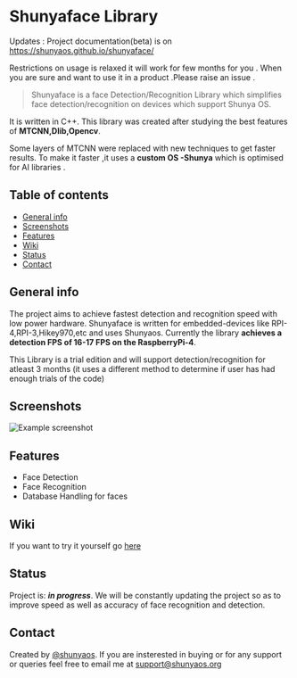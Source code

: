# Shunyaface Library
Updates : Project documentation(beta) is on  https://shunyaos.github.io/shunyaface/

Restrictions on usage is relaxed it will work for few months for you . When you are sure and want to use it in a product .Please raise an issue .

> Shunyaface is a face Detection/Recognition Library which simplifies face detection/recognition on devices which support Shunya OS. 

It is written in C++. This library was created after studying the best features of **MTCNN,Dlib,Opencv**.

Some layers of MTCNN were replaced with new techniques to get faster results. To make it faster ,it uses a **custom OS -Shunya** which is optimised for AI libraries .

## Table of contents
* [General info](#general-info)
* [Screenshots](#screenshots)
* [Features](#features)
* [Wiki](#wiki)
* [Status](#status)
* [Contact](#contact)

## General info

The project aims to achieve fastest detection and recognition speed with low power hardware. 
Shunyaface is written for embedded-devices like RPI-4,RPI-3,Hikey970,etc and uses Shunyaos.
Currently the library **achieves a detection FPS of 16-17 FPS on the RaspberryPi-4**. 

This Library is a trial edition and will support detection/recognition for atleast 3 months (it uses a different method to determine if user has had enough trials of the code)

## Screenshots
![Example screenshot](./demo/face-detect.png)

## Features

* Face Detection
* Face Recognition
* Database Handling for faces

## Wiki

If you want to try it yourself go [here](https://github.com/shunyaos/shunyaface/wiki)

## Status
Project is: **_in progress_**. We will be constantly updating the project so as to improve speed as well as accuracy of face recognition and detection. 

## Contact
Created by [@shunyaos](http://shunyaos.org/). If you are insterested in buying or for any support or queries feel free to email me at support@shunyaos.org
